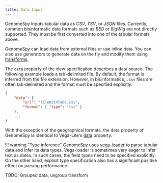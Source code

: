 ```yaml
---
title: Data Input
---
```


GenomeSpy inputs tabular data as *CSV*, *TSV*, or *JSON* files. Currently,
common bioinformatic data formats such as *BED* or *BigWig* are not directly
supported. They must be first converted into one of the tabular formats above.

GenomeSpy can load data from external files or use inline data. You
can also use generators to generate data on the fly and modify them using
[transforms](transform/index.md).

The `data` property of the view specification describes a data source. The
following example loads a tab-delimited file. By default, the format is
inferred from the file extension. However, in bioinformatics, `.csv` files
are often tab-delimited and the format must be specified explicitly.

```json
{
    "data": {
        "url": "fileWithTabs.csv",
        "format": { "type": "tsv" }
    },
    ...
}
```

With the exception of the geographical formats, the data property of GenomeSpy
is identical to Vega-Lite's
[data](https://vega.github.io/vega-lite/docs/data.html) property.

!!! warning "Type inference"
    GenomeSpy uses
    [vega-loader](https://github.com/vega/vega/tree/master/packages/vega-loader)
    to parse tabular data and infer its data types. Vega-loader is sometimes
    very eager to infer text as dates. In such cases, the field types need to
    be specified explicitly. On the other hand, explicit type specification also
    has a significant positive effect on parsing performance.

TODO: Grouped data, ungroup transform